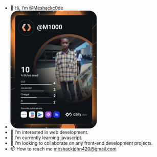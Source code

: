 - 👋 Hi, I’m @Meshackc0de
- <a href="https://app.daily.dev/M1000"><img src="https://github.com/Meshackc0de/Meshackc0de/blob/main/devcard.svg" width="270"  alt="Meshack John's Dev Card"/></a>
- 👀 I’m interested in web development.
- 🌱 I’m currently learning javascript.
- 💞️ I’m looking to collaborate on any front-end development projects.
- 📫 How to reach me meshackjohn420@gmail.com


<!---
Meshackc0de/Meshackc0de is a ✨ special ✨ repository because its `README.md` (this file) appears on your GitHub profile.
You can click the Preview link to take a look at your changes.
--->
